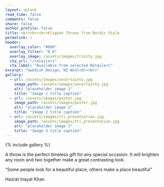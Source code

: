 ```yaml
---
layout: splash
read_time: false
comments: false
share: false
author_profile: false
title: <br><br><br>Klippan Throws from Nordic Style
permalink: /
header:
  overlay_color: "#000"
  overlay_filter: "0.0"
  overlay_image: /assets/images/trinity.jpg
  cta_url: "/retailers"
  cta_label: "Available from selected Retailers"
excerpt: "Swedish Design, NZ Wool<br><br>"
gallery:
  - url: /assets/images/uncertainty.jpg
    image_path: /assets/images/uncertainty.jpg
    alt: "placeholder image 1"
    title: "Image 1 title caption"
  - url: /assets/images/poster.jpg
    image_path: /assets/images/poster.jpg
    alt: "placeholder image 2"
    title: "Image 2 title caption"
  - url: /assets/images/tti_presentation.jpg
    image_path: /assets/images/tti_presentation.jpg
    alt: "placeholder image 3"
    title: "Image 3 title caption"
---
```


{% include gallery %}


A throw is the perfect timeless gift for any special occasion.  It will brighten any room and two together make a great contrasting look.


“Some people look for a beautiful place, others make a place beautiful”

Hazrat Inayat Khan